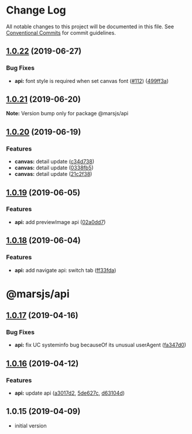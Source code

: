 # Change Log

All notable changes to this project will be documented in this file.
See [Conventional Commits](https://conventionalcommits.org) for commit guidelines.

## [1.0.22](https://github.com/max-team/Mars/compare/@marsjs/api@1.0.21...@marsjs/api@1.0.22) (2019-06-27)


### Bug Fixes

* **api:** font style is required when set canvas font ([#112](https://github.com/max-team/Mars/issues/112)) ([499ff3a](https://github.com/max-team/Mars/commit/499ff3a))





## [1.0.21](https://github.com/max-team/Mars/compare/@marsjs/api@1.0.20...@marsjs/api@1.0.21) (2019-06-20)

**Note:** Version bump only for package @marsjs/api





## [1.0.20](https://github.com/max-team/Mars/compare/@marsjs/api@1.0.19...@marsjs/api@1.0.20) (2019-06-19)


### Features

* **canvas:** detail update ([c34d738](https://github.com/max-team/Mars/commit/c34d738))
* **canvas:** detail update ([0338fb5](https://github.com/max-team/Mars/commit/0338fb5))
* **canvas:** detail update ([21c2f38](https://github.com/max-team/Mars/commit/21c2f38))





## [1.0.19](https://github.com/max-team/Mars/compare/@marsjs/api@1.0.18...@marsjs/api@1.0.19) (2019-06-05)


### Features

* **api:** add previewImage api ([02a0dd7](https://github.com/max-team/Mars/commit/02a0dd7))





## [1.0.18](https://github.com/max-team/Mars/compare/@marsjs/api@1.0.17...@marsjs/api@1.0.18) (2019-06-04)


### Features

* **api:** add navigate api: switch tab ([ff33fda](https://github.com/max-team/Mars/commit/ff33fda))





# @marsjs/api

## [1.0.17](https://github.com/max-team/Mars/compare/@marsjs/api@1.0.16...@marsjs/api@1.0.17) (2019-04-16)


### Bug Fixes

* **api:** fix UC systeminfo bug becauseOf its unusual userAgent ([fa347d0](https://github.com/max-team/Mars/commit/fa347d0))



## [1.0.16](https://github.com/max-team/Mars/compare/@marsjs/api@1.0.16...@marsjs/api@1.0.16) (2019-04-12)


### Features

* **api:** update api ([a3017d2](https://github.com/max-team/Mars/commit/a3017d2), [5de627c](https://github.com/max-team/Mars/commit/5de627c), [d63104d](https://github.com/max-team/Mars/commit/d63104d))

## 1.0.15 (2019-04-09)

- initial version
